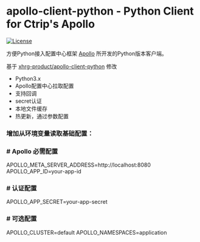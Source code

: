 apollo-client-python - Python Client for Ctrip's Apollo
================
[![License](https://img.shields.io/badge/License-Apache%202.0-blue.svg)](https://opensource.org/licenses/Apache-2.0)

方便Python接入配置中心框架 [Apollo](https://github.com/ctripcorp/apollo) 所开发的Python版本客户端。

基于 [xhrg-product/apollo-client-python](https://github.com/xhrg-product/apollo-client-python)  修改

* Python3.x
* Apollo配置中心拉取配置
* 支持回调
* secret认证
* 本地文件缓存
* 热更新，通过参数配置

### 增加从环境变量读取基础配置：
### # Apollo 必需配置
APOLLO_META_SERVER_ADDRESS=http://localhost:8080
APOLLO_APP_ID=your-app-id

### # 认证配置
APOLLO_APP_SECRET=your-app-secret

### # 可选配置
APOLLO_CLUSTER=default
APOLLO_NAMESPACES=application
